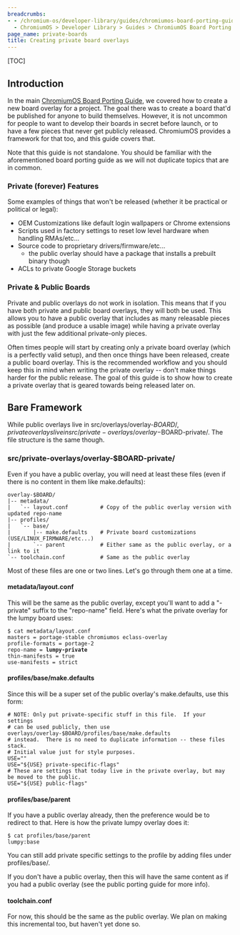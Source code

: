 ```yaml
---
breadcrumbs:
- - /chromium-os/developer-library/guides/chromiumos-board-porting-guide
  - ChromiumOS > Developer Library > Guides > ChromiumOS Board Porting Guide
page_name: private-boards
title: Creating private board overlays
---
```


[TOC]

## Introduction

In the main [ChromiumOS Board Porting
Guide](/chromium-os/developer-library/guides/chromiumos-board-porting-guide),
we covered how to create a new board overlay for a project. The goal there was
to create a board that'd be published for anyone to build themselves. However,
it is not uncommon for people to want to develop their boards in secret before
launch, or to have a few pieces that never get publicly released. ChromiumOS
provides a framework for that too, and this guide covers that.

Note that this guide is not standalone. You should be familiar with the
aforementioned board porting guide as we will not duplicate topics that are in
common.

### Private (forever) Features

Some examples of things that won't be released (whether it be practical or
political or legal):

*   OEM Customizations like default login wallpapers or Chrome
            extensions
*   Scripts used in factory settings to reset low level hardware when
            handling RMAs/etc...
*   Source code to proprietary drivers/firmware/etc...
    *   the public overlay should have a package that installs a
                prebuilt binary though
*   ACLs to private Google Storage buckets

### Private & Public Boards

Private and public overlays do not work in isolation. This means that if you
have both private and public board overlays, they will both be used. This allows
you to have a public overlay that includes as many releasable pieces as possible
(and produce a usable image) while having a private overlay with just the few
additional private-only pieces.

Often times people will start by creating only a private board overlay (which is
a perfectly valid setup), and then once things have been released, create a
public board overlay. This is the recommended workflow and you should keep this
in mind when writing the private overlay -- don't make things harder for the
public release. The goal of this guide is to show how to create a private
overlay that is geared towards being released later on.

## Bare Framework

While public overlays live in src/overlays/overlay-$BOARD/, private overlays
live in src/private-overlays/overlay-$BOARD-private/. The file structure is the
same though.

### src/private-overlays/overlay-$BOARD-private/

Even if you have a public overlay, you will need at least these files (even if
there is no content in them like make.defaults):

```none
overlay-$BOARD/
|-- metadata/
|   `-- layout.conf          # Copy of the public overlay version with updated repo-name
|-- profiles/
|   `-- base/
|       |-- make.defaults    # Private board customizations (USE/LINUX_FIRMWARE/etc...)
|       `-- parent           # Either same as the public overlay, or a link to it
`-- toolchain.conf           # Same as the public overlay
```

Most of these files are one or two lines. Let's go through them one at a time.

#### metadata/layout.conf

This will be the same as the public overlay, except you'll want to add a
"-private" suffix to the "repo-name" field. Here's what the private overlay for
the lumpy board uses:

<pre><code>$ cat metadata/layout.conf
masters = portage-stable chromiumos eclass-overlay
profile-formats = portage-2
repo-name = <b>lumpy-private</b>
thin-manifests = true
use-manifests = strict
</code></pre>

#### profiles/base/make.defaults

Since this will be a super set of the public overlay's make.defaults, use this
form:

```none
# NOTE: Only put private-specific stuff in this file.  If your settings
# can be used publicly, then use overlays/overlay-$BOARD/profiles/base/make.defaults
# instead.  There is no need to duplicate information -- these files stack.
# Initial value just for style purposes.
USE=""
USE="${USE} private-specific-flags"
# These are settings that today live in the private overlay, but may be moved to the public.
USE="${USE} public-flags"
```

#### profiles/base/parent

If you have a public overlay already, then the preference would be to redirect
to that. Here is how the private lumpy overlay does it:

```none
$ cat profiles/base/parent
lumpy:base
```

You can still add private specific settings to the profile by adding files under
profiles/base/.

If you don't have a public overlay, then this will have the same content as if
you had a public overlay (see the public porting guide for more info).

#### toolchain.conf

For now, this should be the same as the public overlay. We plan on making this
incremental too, but haven't yet done so.
